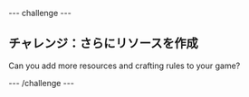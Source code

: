\--- challenge \---

## チャレンジ：さらにリソースを作成

Can you add more resources and crafting rules to your game?

\--- /challenge \---